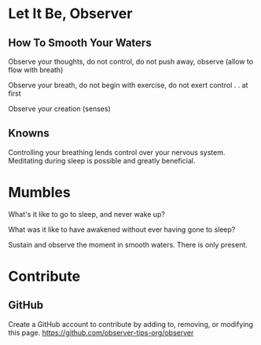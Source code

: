 # Let It Be, Observer
## How To Smooth Your Waters
Observe your thoughts, do not control, do not push away, observe
(allow to flow with breath)

Observe your breath, do not begin with exercise, do not exert control . . at first

Observe your creation (senses)

## Knowns
Controlling your breathing lends control over your nervous system.
Meditating during sleep is possible and greatly beneficial. 


# Mumbles
What's it like to go to sleep,
and never wake up?

What was it like to have awakened
without ever having gone to sleep?

Sustain and observe the moment in smooth waters. There is only present.

# Contribute
## GitHub
Create a GitHub account to contribute by adding to, removing, or modifying this page. 
https://github.com/observer-tips-org/observer
